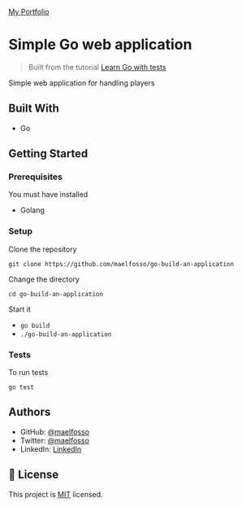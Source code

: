 [My Portfolio](https://maelfosso.github.io)

# Simple Go web application

> Built from the tutorial [Learn Go with tests](https://quii.gitbook.io/learn-go-with-tests/build-an-application)

Simple web application for handling players

## Built With

- Go

## Getting Started

### Prerequisites

You must have installed
- Golang

### Setup

Clone the repository

`git clone https://github.com/maelfosso/go-build-an-application`

Change  the directory

`cd go-build-an-application`

Start it

- `go build`
- `./go-build-an-application`

### Tests

To run tests

`go test`


## Authors

- GitHub: [@maelfosso](https://github.com/maelfosso)
- Twitter: [@maelfosso](https://twitter.com/maelfosso)
- LinkedIn: [LinkedIn](https://www.linkedin.com/in/mael-fosso-650b6346/)

## 📝 License

This project is [MIT](./MIT.md) licensed.
